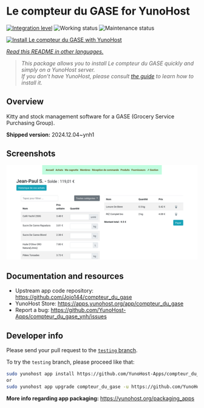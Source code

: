 <!--
N.B.: This README was automatically generated by <https://github.com/YunoHost/apps/tree/master/tools/readme_generator>
It shall NOT be edited by hand.
-->

# Le compteur du GASE for YunoHost

[![Integration level](https://apps.yunohost.org/badge/integration/compteur_du_gase)](https://ci-apps.yunohost.org/ci/apps/compteur_du_gase/)
![Working status](https://apps.yunohost.org/badge/state/compteur_du_gase)
![Maintenance status](https://apps.yunohost.org/badge/maintained/compteur_du_gase)

[![Install Le compteur du GASE with YunoHost](https://install-app.yunohost.org/install-with-yunohost.svg)](https://install-app.yunohost.org/?app=compteur_du_gase)

*[Read this README in other languages.](./ALL_README.md)*

> *This package allows you to install Le compteur du GASE quickly and simply on a YunoHost server.*  
> *If you don't have YunoHost, please consult [the guide](https://yunohost.org/install) to learn how to install it.*

## Overview

Kitty and stock management software for a GASE (Grocery Service Purchasing Group).

**Shipped version:** 2024.12.04~ynh1

## Screenshots

![Screenshot of Le compteur du GASE](./doc/screenshots/Screenshot_2021-12-26_Le-compteur-du-GASE.png)

## Documentation and resources

- Upstream app code repository: <https://github.com/Jojo144/compteur_du_gase>
- YunoHost Store: <https://apps.yunohost.org/app/compteur_du_gase>
- Report a bug: <https://github.com/YunoHost-Apps/compteur_du_gase_ynh/issues>

## Developer info

Please send your pull request to the [`testing` branch](https://github.com/YunoHost-Apps/compteur_du_gase_ynh/tree/testing).

To try the `testing` branch, please proceed like that:

```bash
sudo yunohost app install https://github.com/YunoHost-Apps/compteur_du_gase_ynh/tree/testing --debug
or
sudo yunohost app upgrade compteur_du_gase -u https://github.com/YunoHost-Apps/compteur_du_gase_ynh/tree/testing --debug
```

**More info regarding app packaging:** <https://yunohost.org/packaging_apps>
